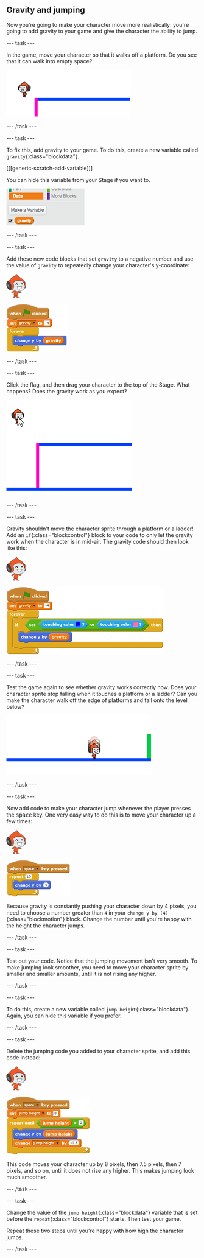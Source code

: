 ## Gravity and jumping

Now you're going to make your character move more realistically: you're going to add gravity to your game and give the character the ability to jump.

--- task ---

In the game, move your character so that it walks off a platform. Do you see that it can walk into empty space?

![screenshot](images/dodge-no-gravity.png)

--- /task ---

--- task ---

To fix this, add gravity to your game. To do this, create a new variable called `gravity`{:class="blockdata"}.

[[[generic-scratch-add-variable]]]

You can hide this variable from your Stage if you want to.

![screenshot](images/dodge-gravity.png)

--- /task ---

--- task ---

Add these new code blocks that set `gravity` to a negative number and use the value of `gravity` to repeatedly change your character's y-coordinate:

![pico walking sprite](images/pico_walking_sprite.png)

![blocks_1545216262_614379](images/blocks_1545216262_614379.png)

--- /task ---

--- task ---

Click the flag, and then drag your character to the top of the Stage. What happens? Does the gravity work as you expect?

![screenshot](images/dodge-gravity-drag.png)

--- /task ---

--- task ---

Gravity shouldn't move the character sprite through a platform or a ladder! Add an `if`{:class="blockcontrol"} block to your code to only let the gravity work when the character is in mid-air. The gravity code should then look like this:

![pico walking sprite](images/pico_walking_sprite.png)

![blocks_1545216263_6842906](images/blocks_1545216263_6842906.png)

--- /task ---

--- task ---

Test the game again to see whether gravity works correctly now. Does your character sprite stop falling when it touches a platform or a ladder? Can you make the character walk off the edge of platforms and fall onto the level below?

![screenshot](images/dodge-gravity-test.png)

--- /task ---

--- task ---

Now add code to make your character jump whenever the player presses the <kbd>space</kbd> key. One very easy way to do this is to move your character up a few times:

![pico walking sprite](images/pico_walking_sprite.png)

![blocks_1545216264_804667](images/blocks_1545216264_804667.png)

Because gravity is constantly pushing your character down by 4 pixels, you need to choose a number greater than `4` in your `change y by (4)`{:class="blockmotion"} block. Change the number until you're happy with the height the character jumps.

--- /task ---

--- task ---

Test out your code. Notice that the jumping movement isn't very smooth. To make jumping look smoother, you need to move your character sprite by smaller and smaller amounts, until it is not rising any higher.

--- /task ---

--- task ---

To do this, create a new variable called `jump height`{:class="blockdata"}. Again, you can hide this variable if you prefer.

--- /task ---

--- task ---

Delete the jumping code you added to your character sprite, and add this code instead:

![pico walking sprite](images/pico_walking_sprite.png)

![blocks_1545216265_8976815](images/blocks_1545216265_8976815.png)

This code moves your character up by 8 pixels, then 7.5 pixels, then 7 pixels, and so on, until it does not rise any higher. This makes jumping look much smoother.

--- /task ---

--- task ---

Change the value of the `jump height`{:class="blockdata"} variable that is set before the `repeat`{:class="blockcontrol"} starts. Then test your game.

Repeat these two steps until you're happy with how high the character jumps.

--- /task ---
